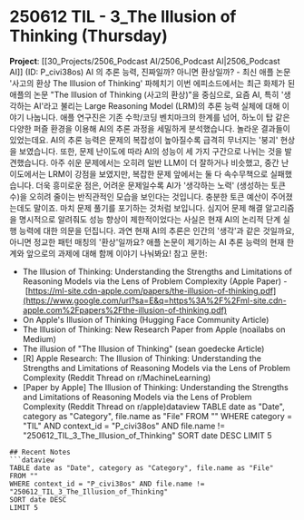 # 250612 TIL - 3_The Illusion of Thinking (Thursday)
**Project**: [[30_Projects/2506_Podcast AI/2506_Podcast AI|2506_Podcast AI]] (ID: P_civi38os)
AI 의 추론 능력, 진짜일까? 아니면 환상일까? - 최신 애플 논문 '사고의 환상 The Illusion of Thinking' 파헤치기
이번 에피소드에서는 최근 화제가 된 애플의 논문 "The Illusion of Thinking (사고의 환상)"을 중심으로, 요즘 AI, 특히 '생각하는 AI'라고 불리는 Large Reasoning Model (LRM)의 추론 능력 실체에 대해 이야기 나눕니다.
애플 연구진은 기존 수학/코딩 벤치마크의 한계를 넘어, 하노이 탑 같은 다양한 퍼즐 환경을 이용해 AI의 추론 과정을 세밀하게 분석했습니다.
놀라운 결과들이 있었는데요. AI의 추론 능력은 문제의 복잡성이 높아질수록 급격히 무너지는 '붕괴' 현상을 보였습니다. 또한, 문제 난이도에 따라 AI의 성능이 세 가지 구간으로 나뉘는 것을 발견했습니다. 아주 쉬운 문제에서는 오히려 일반 LLM이 더 잘하거나 비슷했고, 중간 난이도에서는 LRM이 강점을 보였지만, 복잡한 문제 앞에서는 둘 다 속수무책으로 실패했습니다.
더욱 흥미로운 점은, 어려운 문제일수록 AI가 '생각하는 노력' (생성하는 토큰 수)을 오히려 줄이는 반직관적인 모습을 보인다는 것입니다. 충분한 토큰 예산이 주어졌는데도 말이죠. 마치 문제 풀기를 포기하는 것처럼 보입니다. 심지어 문제 해결 알고리즘을 명시적으로 알려줘도 성능 향상이 제한적이었다는 사실은 현재 AI의 논리적 단계 실행 능력에 대한 의문을 던집니다.
과연 현재 AI의 추론은 인간의 '생각'과 같은 것일까요, 아니면 정교한 패턴 매칭의 '환상'일까요?
애플 논문이 제기하는 AI 추론 능력의 현재 한계와 앞으로의 과제에 대해 함께 이야기 나눠봐요!
참고 문헌:
- The Illusion of Thinking: Understanding the Strengths and Limitations of Reasoning Models via the Lens of Problem Complexity (Apple Paper) - [⁠https://ml-site.cdn-apple.com/papers/the-illusion-of-thinking.pdf⁠](https://www.google.com/url?sa=E&q=https%3A%2F%2Fml-site.cdn-apple.com%2Fpapers%2Fthe-illusion-of-thinking.pdf)
- On Apple's Illusion of Thinking (Hugging Face Community Article)
- The Illusion of Thinking: New Research Paper from Apple (noailabs on Medium)
- The illusion of "The Illusion of Thinking" (sean goedecke Article)
- [R] Apple Research: The Illusion of Thinking: Understanding the Strengths and Limitations of Reasoning Models via the Lens of Problem Complexity (Reddit Thread on r/MachineLearning)
- [Paper by Apple] The Illusion of Thinking: Understanding the Strengths and Limitations of Reasoning Models via the Lens of Problem Complexity (Reddit Thread on r/apple)dataview
TABLE date as "Date", category as "Category", file.name as "File"
FROM ""
WHERE category = "TIL" AND context_id = "P_civi38os" AND file.name != "250612_TIL_3_The_Illusion_of_Thinking"
SORT date DESC
LIMIT 5
```
## Recent Notes
```dataview
TABLE date as "Date", category as "Category", file.name as "File" 
FROM ""
WHERE context_id = "P_civi38os" AND file.name != "250612_TIL_3_The_Illusion_of_Thinking"
SORT date DESC
LIMIT 5
```